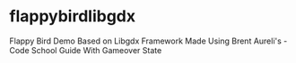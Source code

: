# flappybirdlibgdx
Flappy Bird Demo Based on Libgdx Framework Made Using Brent Aureli's - Code School Guide With Gameover State
